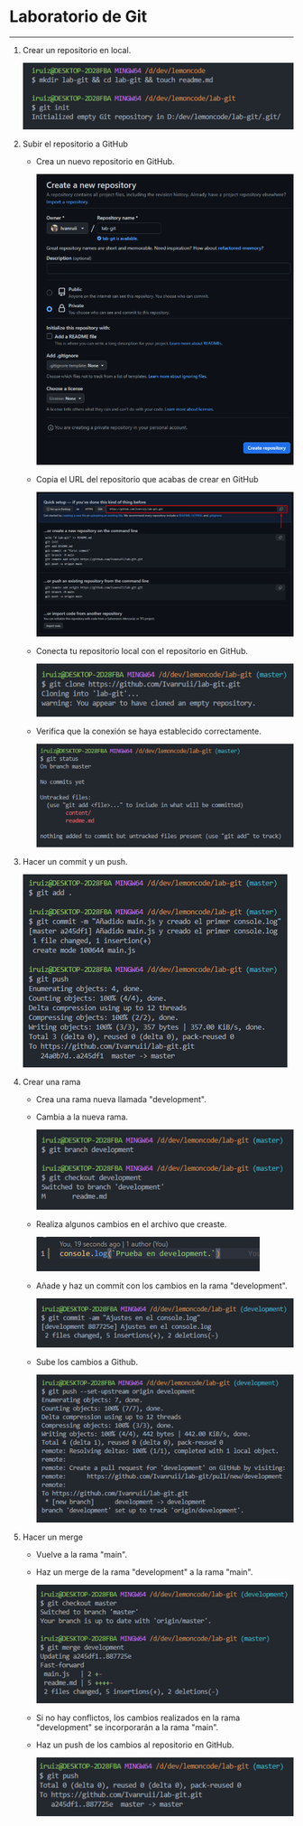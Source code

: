 # Laboratorio de Git

---

1. Crear un repositorio en local.

    ![](./content/1.png)

2. Subir el repositorio a GitHub
    - Crea un nuevo repositorio en GitHub.

        ![](./content/2.png)

    - Copia el URL del repositorio que acabas de crear en GitHub

        ![](./content/3.png)

    - Conecta tu repositorio local con el repositorio en GitHub.

        ![](./content/4.png)

    - Verifica que la conexión se haya establecido correctamente.

        ![](./content/5.png)

3. Hacer un commit y un push.

    ![](./content/6.png)

4. Crear una rama
    - Crea una rama nueva llamada "development".
    - Cambia a la nueva rama.

        ![](./content/7.png)

    - Realiza algunos cambios en el archivo que creaste.

        ![](./content/8.png)

    - Añade y haz un commit con los cambios en la rama "development".

        ![](./content/9.png)

    - Sube los cambios a Github.

        ![](./content/10.png)

5. Hacer un merge

    - Vuelve a la rama "main".
    - Haz un merge de la rama "development" a la rama "main".

        ![](./content/11.png)

    - Si no hay conflictos, los cambios realizados en la rama "development" se incorporarán a la rama "main".
    - Haz un push de los cambios al repositorio en GitHub.

        ![](./content/12.png)